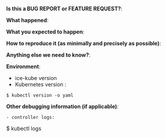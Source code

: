 **Is this a BUG REPORT or FEATURE REQUEST?**:

**What happened**:

**What you expected to happen**:

**How to reproduce it (as minimally and precisely as possible)**:

**Anything else we need to know?**:

**Environment**:
- ice-kube version
- Kubernetes version :
```
$ kubectl version -o yaml
```

**Other debugging information (if applicable)**:

```
- controller logs:
```
$ kubectl logs <alert-manager>
```